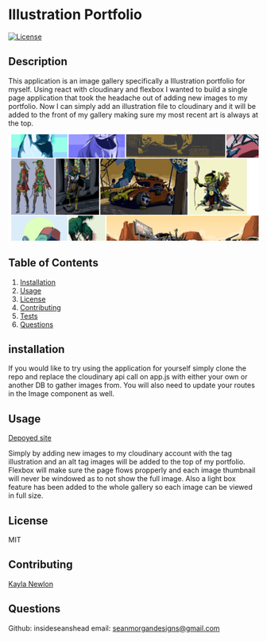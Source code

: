 # Illustration Portfolio
[![License](https://img.shields.io/badge/License-MIT-yellow.svg)](https://opensource.org/licenses/MIT)

## Description
    
This application is an image gallery specifically a Illustration portfolio for myself. Using react with cloudinary and flexbox I wanted to build a single page application that took the headache out of adding new images to my portfolio. Now I can simply add an illustration file to cloudinary and it will be added to the front of my gallery making sure my most recent art is always at the top.

![Gallery Screenshot](./public\illustration_screen_cap.PNG)

## Table of Contents
1. [Installation](#installation)
1. [Usage](#usage)
1. [License](#license)
1. [Contributing](#contributing)
1. [Tests](#tests)
1. [Questions](#questions)

## installation
    
If you would like to try using the application for yourself simply clone the repo and replace the cloudinary api call on app.js with either your own or another DB to gather images from. You will also need to update your routes in the Image component as well.
    
## Usage

[Depoyed site](https://sean-morgan-illustration.herokuapp.com/)
    
Simply by adding new images to my cloudinary account with the tag illustration and an alt tag images will be added to the top of my portfolio. Flexbox will make sure the page flows propperly and each image thumbnail will never be windowed as to not show the full image. Also a light box feature has been added to the whole gallery so each image can be viewed in full size.
    
## License
    
MIT
    
## Contributing
    
[Kayla Newlon](https://github.com/kbnewlon)
        
## Questions

Github: insideseanshead
email: seanmorgandesigns@gmail.com